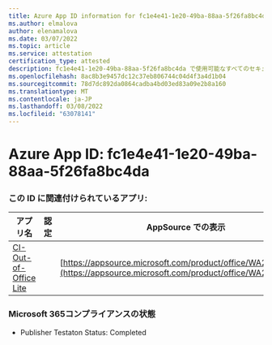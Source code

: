 ```yaml
---
title: Azure App ID information for fc1e4e41-1e20-49ba-88aa-5f26fa8bc4da
ms.author: elmalova
author: elenamalova
ms.date: 03/07/2022
ms.topic: article
ms.service: attestation
certification_type: attested
description: fc1e4e41-1e20-49ba-88aa-5f26fa8bc4da で使用可能なすべてのセキュリティおよびコンプライアンス情報。
ms.openlocfilehash: 8ac8b3e9457dc12c37eb806744c04d4f3a4d1b04
ms.sourcegitcommit: 78d7dc892da0864cadba4bd03ed83a09e2b8a160
ms.translationtype: MT
ms.contentlocale: ja-JP
ms.lasthandoff: 03/08/2022
ms.locfileid: "63078141"
---
```

# <a name="azure-app-id-fc1e4e41-1e20-49ba-88aa-5f26fa8bc4da"></a>Azure App ID: fc1e4e41-1e20-49ba-88aa-5f26fa8bc4da


### <a name="apps-associated-with-this-id"></a>この ID に関連付けられているアプリ:
| **アプリ名** | **認定** | **AppSource での表示** |
|--------------|---------------|-----------------------|
| [CI-Out-of-Office Lite](https://docs.microsoft.com/microsoft-365-app-certification/forward/WA200002748) |  | [https://appsource.microsoft.com/product/office/WA200002748](https://appsource.microsoft.com/product/office/WA200002748) |

### <a name="microsoft-365-app-compliance-status"></a>Microsoft 365コンプライアンスの状態
- Publisher Testaton Status: Completed
